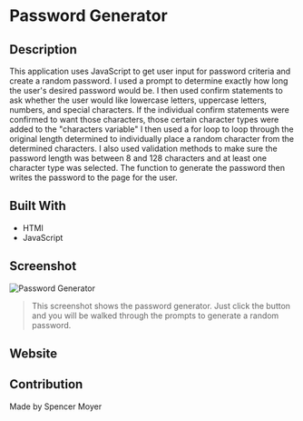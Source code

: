 # Password Generator

## Description
This application uses JavaScript to get user input for password criteria and create a random password. I used a prompt to determine exactly how long the user's desired password would be. I then used confirm statements to ask whether the user would like lowercase letters, uppercase letters, numbers, and special characters. If the individual confirm statements were confirmed to want those characters, those certain character types were added to the "characters variable" I then used a for loop to loop through the original length determined to individually place a random character from the determined characters. I also used validation methods to make sure the password length was between 8 and 128 characters and at least one character type was selected. The function to generate the password then writes the password to the page for the user.

## Built With
* HTMl
* JavaScript

## Screenshot
![Password Generator]()
> This screenshot shows the password generator. Just click the button and you will be walked through the prompts to generate a random password.

## Website


## Contribution
Made by Spencer Moyer

